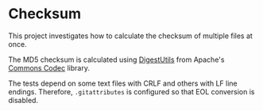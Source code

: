 Checksum
========

This project investigates how to calculate the checksum of multiple files at once. 

The MD5 checksum is calculated using [DigestUtils](http://commons.apache.org/proper/commons-codec/archives/1.9/apidocs/org/apache/commons/codec/digest/DigestUtils.html) 
from Apache's [Commons Codec](http://commons.apache.org/proper/commons-codec/) library.

The tests depend on some text files with CRLF and others with LF line endings. Therefore, 
`.gitattributes` is configured so that EOL conversion is disabled. 
